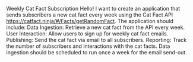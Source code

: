 Weekly Cat Fact Subscription Hello! I want to create an application that sends subscribers a new cat fact every week using the Cat Fact API https://catfact.ninja/#/Facts/getRandomFact. The application should include: Data Ingestion: Retrieve a new cat fact from the API every week. User Interaction: Allow users to sign up for weekly cat fact emails. Publishing: Send the cat fact via email to all subscribers. Reporting: Track the number of subscribers and interactions with the cat facts. Data ingestion should be scheduled to run once a week for the email send-out.